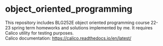 # object_oriented_programming
This repository includes BLG252E object oriented programming course 22-23 spring term homeworks and solutions implemented by me. It requires Calico utility for testing purposes. <br> Calico documentation: https://calico.readthedocs.io/en/latest/
